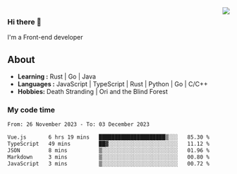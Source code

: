 <img align='right' src="https://github-readme-stats.vercel.app/api?username=strugglebak&show_icons=true">

### Hi there 👋

I'm a Front-end developer

## About

-  **Learning :** Rust | Go | Java
-  **Languages :** JavaScript | TypeScript | Rust | Python | Go | C/C++
-  **Hobbies:** Death Stranding | Ori and the Blind Forest

### My code time

<!--START_SECTION:waka-->

```txt
From: 26 November 2023 - To: 03 December 2023

Vue.js       6 hrs 19 mins   █████████████████████▒░░░   85.30 %
TypeScript   49 mins         ██▓░░░░░░░░░░░░░░░░░░░░░░   11.12 %
JSON         8 mins          ▒░░░░░░░░░░░░░░░░░░░░░░░░   01.96 %
Markdown     3 mins          ▒░░░░░░░░░░░░░░░░░░░░░░░░   00.80 %
JavaScript   3 mins          ▒░░░░░░░░░░░░░░░░░░░░░░░░   00.72 %
```

<!--END_SECTION:waka-->

